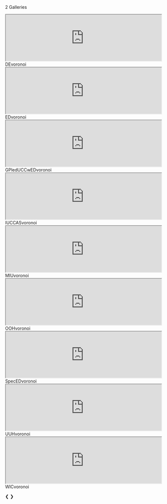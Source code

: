 2 Galleries

<link rel="stylesheet" href="https://fergustaylor.github.io/Dev/css/slide.css">

<div class="slideshow-container">

<div class="mySlides fade">
  <iframe src="https://fergustaylor.github.io/Dev/Hackday/voronoi/DEvoronoi.html" width="100%" onload="this.style.height=this.contentDocument.body.scrollHeight +'px';" onresize="this.style.height=this.contentDocument.body.scrollHeight +'px';">
</iframe>
  <div class="text">DEvoronoi</div>
</div>

<div class="mySlides fade">
  <iframe src="https://fergustaylor.github.io/Dev/Hackday/voronoi/EDvoronoi.html" width="100%" onload="this.style.height=this.contentDocument.body.scrollHeight +'px';" onresize="this.style.height=this.contentDocument.body.scrollHeight +'px';">
</iframe>
  <div class="text">EDvoronoi</div>
</div>

<div class="mySlides fade">
  <iframe src="https://fergustaylor.github.io/Dev/Hackday/voronoi/GPledUCCwEDvoronoi.html" width="100%" onload="this.style.height=this.contentDocument.body.scrollHeight +'px';" onresize="this.style.height=this.contentDocument.body.scrollHeight +'px';">
</iframe>
  <div class="text">GPledUCCwEDvoronoi</div>
</div>

<div class="mySlides fade">
  <iframe src="https://fergustaylor.github.io/Dev/Hackday/voronoi/IUCCASvoronoi.html" width="100%" onload="this.style.height=this.contentDocument.body.scrollHeight +'px';" onresize="this.style.height=this.contentDocument.body.scrollHeight +'px';">
</iframe>
  <div class="text">IUCCASvoronoi</div>
</div>

<div class="mySlides fade">
  <iframe src="https://fergustaylor.github.io/Dev/Hackday/voronoi/MIUvoronoi.html" width="100%" onload="this.style.height=this.contentDocument.body.scrollHeight +'px';" onresize="this.style.height=this.contentDocument.body.scrollHeight +'px';">
</iframe>
  <div class="text">MIUvoronoi</div>
</div>

<div class="mySlides fade">
  <iframe src="https://fergustaylor.github.io/Dev/Hackday/voronoi/OOHvoronoi.html" width="100%" onload="this.style.height=this.contentDocument.body.scrollHeight +'px';" onresize="this.style.height=this.contentDocument.body.scrollHeight +'px';">
</iframe>
  <div class="text">OOHvoronoi</div>
</div>

<div class="mySlides fade">
  <iframe src="https://fergustaylor.github.io/Dev/Hackday/voronoi/SpecEDvoronoi.html" width="100%" onload="this.style.height=this.contentDocument.body.scrollHeight +'px';" onresize="this.style.height=this.contentDocument.body.scrollHeight +'px';">
</iframe>
  <div class="text">SpecEDvoronoi</div>
</div>

<div class="mySlides fade">
  <iframe src="https://fergustaylor.github.io/Dev/Hackday/voronoi/UUHvoronoi.html" width="100%" onload="this.style.height=this.contentDocument.body.scrollHeight +'px';" onresize="this.style.height=this.contentDocument.body.scrollHeight +'px';">
</iframe>
  <div class="text">UUHvoronoi</div>
</div>

<div class="mySlides fade">
  <iframe src="https://fergustaylor.github.io/Dev/Hackday/voronoi/WICvoronoi.html" width="100%" onload="this.style.height=this.contentDocument.body.scrollHeight +'px';" onresize="this.style.height=this.contentDocument.body.scrollHeight +'px';">
</iframe>
  <div class="text">WICvoronoi</div>
</div>

<a class="prev" onclick="plusSlides(-1)">&#10094;</a>
<a class="next" onclick="plusSlides(1)">&#10095;</a>

</div>
<br>

<div style="text-align:center">
  <span class="dot" onclick="currentSlide(1)"></span> 
  <span class="dot" onclick="currentSlide(2)"></span> 
  <span class="dot" onclick="currentSlide(3)"></span> 
  <span class="dot" onclick="currentSlide(4)"></span> 
  <span class="dot" onclick="currentSlide(5)"></span> 
  <span class="dot" onclick="currentSlide(6)"></span> 
  <span class="dot" onclick="currentSlide(7)"></span> 
  <span class="dot" onclick="currentSlide(8)"></span> 
  <span class="dot" onclick="currentSlide(9)"></span> 
</div>

<script src="https://fergustaylor.github.io/Dev/js/slide.js"></script>